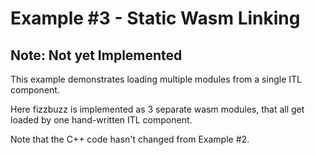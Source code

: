 # Example #3 - Static Wasm Linking

## Note: Not yet Implemented

This example demonstrates loading multiple modules from a single ITL component.

Here fizzbuzz is implemented as 3 separate wasm modules, that all get loaded by
one hand-written ITL component.

Note that the C++ code hasn't changed from Example #2.
